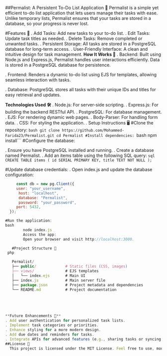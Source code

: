 ##Permalist: A Persistent To-Do List Application 📝
     Permalist is a simple yet efficient to-do list application that lets users manage their tasks with ease. Unlike temporary lists, Permalist ensures that your tasks are stored in a 
     database, so your progress is never lost.

#Features 🚀
  . Add Tasks: Add new tasks to your to-do list.
  . Edit Tasks: Update task titles as needed.
  . Delete Tasks: Remove completed or unwanted tasks.
  . Persistent Storage: All tasks are stored in a PostgreSQL database for long-term access.
  . User-Friendly Interface: A clean and intuitive design for task management.
**How It Works 🔧**
  . Backend:
     Built using Node.js and Express.js, Permalist handles user interactions efficiently.
     Data is stored in a PostgreSQL database for persistence.

  . Frontend:
     Renders a dynamic to-do list using EJS for templates, allowing seamless interaction with tasks.

  . Database:
     PostgreSQL stores all tasks with their unique IDs and titles for easy retrieval and updates.

**Technologies Used 🛠️**
  . Node.js: For server-side scripting.
  . Express.js: For building the backend RESTful API.
  . PostgreSQL: For database management.
  . EJS: For rendering dynamic web pages.
  . Body-Parser: For handling form data.
  . CSS: For styling the application.
  . Setup Instructions 🖥️
#Clone the repository:
    ```bash
         git clone https://github.com/Mohammed-Farida23/Permalist.git
          cd Permalist
 #Install dependencies:
    ```bash
         npm install```
#Configure the database:

  . Ensure you have PostgreSQL installed and running.
  . Create a database named Permalist.
  . Add an items table using the following SQL query:
       ```sql
             CREATE TABLE items (
              id SERIAL PRIMARY KEY,
              title TEXT NOT NULL
              );```


#Update database credentials:
      . Open index.js and update the database configuration:
  ```javascript
       const db = new pg.Client({
       user: "your_username",
        host: "localhost",
        database: "Permalist",
        password: "your_password",
       port: 5432,
    });

  #Run the application:
 bash
          node index.js
          Access the app:
          Open your browser and visit http://localhost:3000.

     #Project Structure 📂
   php

     Permalist/
     ├── public/             # Static files (CSS, images)
     ├── views/              # EJS templates
     │   └── index.ejs       # Main UI
     ├── index.js            # Main server file
     ├── package.json        # Project metadata and dependencies
     └── README.md           # Project documentation





**Future Enhancements 🌟**
  . Add user authentication for personalized task lists.
  . Implement task categories or priorities.
  . Enhance styling for a more modern design.
  . Add due dates and reminders for tasks.
  . Integrate APIs for advanced features (e.g., sharing tasks or syncing with calendars).
##License 📜
    This project is licensed under the MIT License. Feel free to use, modify, and share it.

